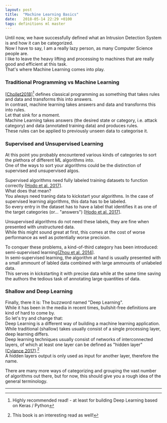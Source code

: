 ```yaml
---
layout: post
title:  "Machine Learning Basics"
date:   2018-05-14 22:29 +0100
tags: definitions ml master
---
```

Until now, we have successfully defined what an Intrusion Detection System is and how it can be categorized.  
Now I have to say, I am a really lazy person, as many Computer Science people are.  
I like to leave the heavy lifting and processing to machines that are really good and efficient at this task.  
That's where Machine Learning comes into play.  

### Traditional Programming vs Machine Learning
[[Chollet2018](https://www.manning.com/books/deep-learning-with-python)][^1] defines classical programming as something that takes rules and data and transforms this into answers.  
In contrast, machine learning takes answers and data and transforms this into rules.  
Let that sink for a moment.  
Machine Learning takes answers (the desired state or category, i.e. attack category) and data (annotated training data) and produces rules.  
These rules can be applied to previously unseen data to categorise it.  

### Supervised and Unsupervised Learning
At this point you probably encountered various kinds of categories to sort the plethora of different ML algorithms into.  
One of the ways to sort your algorithms could be the distinction of supervised and unsupervised algos.  

Supervised algorithms need fully labeled training datasets to function correctly [[Hodo et al. 2017](https://arxiv.org/abs/1701.02145)].  
What does that mean?  
You always need traning data to kickstart your algorithms. In the case of supervised learning algorithms, this data has to be labeled.  
So every entry in the dataset has to have a label that identifies it as one of the target categories (or... "answers") [[Hodo et al. 2017](https://arxiv.org/abs/1701.02145)].  

Unsupervised algorithms do not need these labels, they are fine when presented with unstructured data.  
While this might sound great at first, this comes at the cost of worse performance as well as potentially worse precision.  

To conquer these problems, a kind-of-third category has been introduced: semi-supervised learning[[Zhou et al. 2014](https://doi.org/10.1016/B978-0-12-396502-8.00022-X)].  
In semi-supervised learning, the algorithm at hand is usually presented with a small ammount of labled data combined with large ammounts of unlabeled data.  
This serves in kickstarting it with precise data while at the same time saving the authors the tedious task of annotating large quantities of data.

### Shallow and Deep Learning
Finally, there it is: The buzzword named "Deep Learning".  
While it has been in the media in recent times, bullshit-free definitions are kind of hard to come by.  
So let's try and change that:  
Deep Learning is a different way of building a machine learning application. While traditional (shallow) takes usually consist of a single processing layer, deep learning differs.  
Deep learning techniques usually consist of networks of interconnected layers, of which at least one layer can be defined as "hidden layer" [[Cylance 2017](https://www.amazon.de/Introduction-Artificial-Intelligence-Security-Professionals-ebook/dp/B07654CFFQ)].[^2]  
A hidden layers output is only used as input for another layer, therefore the name.  

There are many more ways of categorizing and grouping the vast number of algorithms out there, but for now, this should give you a rough idea of the general terminology.

-------

[^1]: Highly recommended read! - at least for building Deep Learning based on Keras / Python
[^2]: This book is an interesting read as well!